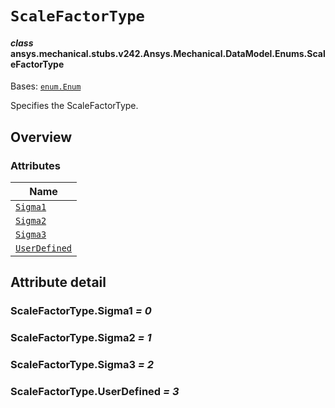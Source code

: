 # `ScaleFactorType`

<a id="ansys.mechanical.stubs.v242.Ansys.Mechanical.DataModel.Enums.ScaleFactorType"></a>

#### *class* ansys.mechanical.stubs.v242.Ansys.Mechanical.DataModel.Enums.ScaleFactorType

Bases: [`enum.Enum`](https://docs.python.org/3/library/enum.html#enum.Enum)

Specifies the ScaleFactorType.

<!-- !! processed by numpydoc !! -->

<a id="overview"></a>

## Overview

### Attributes

| Name |
| ---------------------------------------------------------------------------------------------------------------------- |
| [`Sigma1`](#ScaleFactorType.Sigma1) |
| [`Sigma2`](#ScaleFactorType.Sigma2) |
| [`Sigma3`](#ScaleFactorType.Sigma3) |
| [`UserDefined`](#ScaleFactorType.UserDefined) |

<a id="attribute-detail"></a>

## Attribute detail

<a id="ScaleFactorType.Sigma1"></a>

### ScaleFactorType.Sigma1 *= 0*

<a id="ScaleFactorType.Sigma2"></a>

### ScaleFactorType.Sigma2 *= 1*

<a id="ScaleFactorType.Sigma3"></a>

### ScaleFactorType.Sigma3 *= 2*

<a id="ScaleFactorType.UserDefined"></a>

### ScaleFactorType.UserDefined *= 3*


